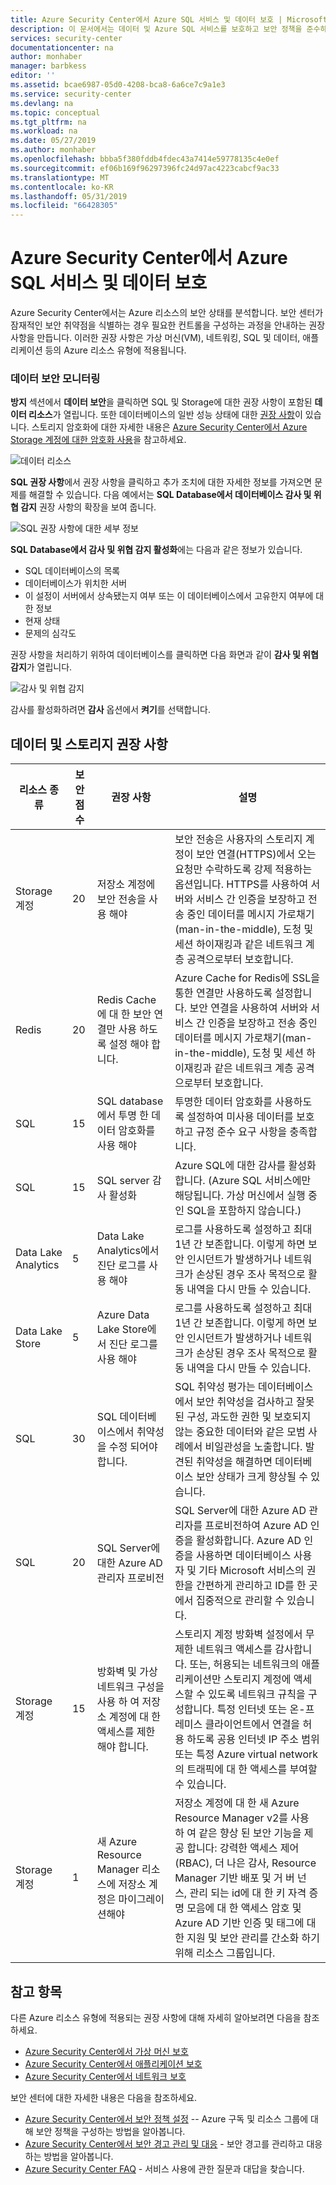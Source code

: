```yaml
---
title: Azure Security Center에서 Azure SQL 서비스 및 데이터 보호 | Microsoft Docs
description: 이 문서에서는 데이터 및 Azure SQL 서비스를 보호하고 보안 정책을 준수하는 데 도움이 되는 Azure Security Center의 권장 사항에 대해 설명합니다.
services: security-center
documentationcenter: na
author: monhaber
manager: barbkess
editor: ''
ms.assetid: bcae6987-05d0-4208-bca8-6a6ce7c9a1e3
ms.service: security-center
ms.devlang: na
ms.topic: conceptual
ms.tgt_pltfrm: na
ms.workload: na
ms.date: 05/27/2019
ms.author: monhaber
ms.openlocfilehash: bbba5f380fddb4fdec43a7414e59778135c4e0ef
ms.sourcegitcommit: ef06b169f96297396fc24d97ac4223cabcf9ac33
ms.translationtype: MT
ms.contentlocale: ko-KR
ms.lasthandoff: 05/31/2019
ms.locfileid: "66428305"
---
```

# <a name="protecting-azure-sql-service-and-data-in-azure-security-center"></a>Azure Security Center에서 Azure SQL 서비스 및 데이터 보호
Azure Security Center에서는 Azure 리소스의 보안 상태를 분석합니다. 보안 센터가 잠재적인 보안 취약점을 식별하는 경우 필요한 컨트롤을 구성하는 과정을 안내하는 권장 사항을 만듭니다.  이러한 권장 사항은 가상 머신(VM), 네트워킹, SQL 및 데이터, 애플리케이션 등의 Azure 리소스 유형에 적용됩니다.


### <a name="monitor-data-security"></a>데이터 보안 모니터링

**방지** 섹션에서 **데이터 보안**을 클릭하면 SQL 및 Storage에 대한 권장 사항이 포함된 **데이터 리소스**가 열립니다. 또한 데이터베이스의 일반 성능 상태에 대한 [권장 사항](security-center-sql-service-recommendations.md)이 있습니다. 스토리지 암호화에 대한 자세한 내용은 [Azure Security Center에서 Azure Storage 계정에 대한 암호화 사용](security-center-enable-encryption-for-storage-account.md)을 참고하세요.

![데이터 리소스](./media/security-center-monitoring/security-center-monitoring-fig13-newUI-2017.png)

**SQL 권장 사항**에서 권장 사항을 클릭하고 추가 조치에 대한 자세한 정보를 가져오면 문제를 해결할 수 있습니다. 다음 예에서는 **SQL Database에서 데이터베이스 감사 및 위협 감지** 권장 사항의 확장을 보여 줍니다.

![SQL 권장 사항에 대한 세부 정보](./media/security-center-monitoring/security-center-monitoring-fig14-ga-new.png)

**SQL Database에서 감사 및 위협 감지 활성화**에는 다음과 같은 정보가 있습니다.

* SQL 데이터베이스의 목록
* 데이터베이스가 위치한 서버
* 이 설정이 서버에서 상속됐는지 여부 또는 이 데이터베이스에서 고유한지 여부에 대한 정보
* 현재 상태
* 문제의 심각도

권장 사항을 처리하기 위하여 데이터베이스를 클릭하면 다음 화면과 같이 **감사 및 위협 감지**가 열립니다.

![감사 및 위협 감지](./media/security-center-monitoring/security-center-monitoring-fig15-ga.png)

감사를 활성화하려면 **감사** 옵션에서 **켜기**를 선택합니다.

## <a name="data-and-storage-recommendations"></a>데이터 및 스토리지 권장 사항

|리소스 종류|보안 점수|권장 사항|설명|
|----|----|----|----|
|Storage 계정|20|저장소 계정에 보안 전송을 사용 해야|보안 전송은 사용자의 스토리지 계정이 보안 연결(HTTPS)에서 오는 요청만 수락하도록 강제 적용하는 옵션입니다. HTTPS를 사용하여 서버와 서비스 간 인증을 보장하고 전송 중인 데이터를 메시지 가로채기(man-in-the-middle), 도청 및 세션 하이재킹과 같은 네트워크 계층 공격으로부터 보호합니다.|
|Redis|20|Redis Cache에 대 한 보안 연결만 사용 하도록 설정 해야 합니다.|Azure Cache for Redis에 SSL을 통한 연결만 사용하도록 설정합니다. 보안 연결을 사용하여 서버와 서비스 간 인증을 보장하고 전송 중인 데이터를 메시지 가로채기(man-in-the-middle), 도청 및 세션 하이재킹과 같은 네트워크 계층 공격으로부터 보호합니다.|
|SQL|15|SQL database에서 투명 한 데이터 암호화를 사용 해야|투명한 데이터 암호화를 사용하도록 설정하여 미사용 데이터를 보호하고 규정 준수 요구 사항을 충족합니다.|
|SQL|15|SQL server 감사 활성화|Azure SQL에 대한 감사를 활성화합니다. (Azure SQL 서비스에만 해당됩니다. 가상 머신에서 실행 중인 SQL을 포함하지 않습니다.)|
|Data Lake Analytics|5|Data Lake Analytics에서 진단 로그를 사용 해야|로그를 사용하도록 설정하고 최대 1년 간 보존합니다. 이렇게 하면 보안 인시던트가 발생하거나 네트워크가 손상된 경우 조사 목적으로 활동 내역을 다시 만들 수 있습니다. |
|Data Lake Store|5|Azure Data Lake Store에서 진단 로그를 사용 해야|로그를 사용하도록 설정하고 최대 1년 간 보존합니다. 이렇게 하면 보안 인시던트가 발생하거나 네트워크가 손상된 경우 조사 목적으로 활동 내역을 다시 만들 수 있습니다. |
|SQL|30|SQL 데이터베이스에서 취약성을 수정 되어야 합니다.|SQL 취약성 평가는 데이터베이스에서 보안 취약성을 검사하고 잘못된 구성, 과도한 권한 및 보호되지 않는 중요한 데이터와 같은 모범 사례에서 비일관성을 노출합니다. 발견된 취약성을 해결하면 데이터베이스 보안 상태가 크게 향상될 수 있습니다.|
|SQL|20|SQL Server에 대한 Azure AD 관리자 프로비전|SQL Server에 대한 Azure AD 관리자를 프로비전하여 Azure AD 인증을 활성화합니다. Azure AD 인증을 사용하면 데이터베이스 사용자 및 기타 Microsoft 서비스의 권한을 간편하게 관리하고 ID를 한 곳에서 집중적으로 관리할 수 있습니다.|
|Storage 계정|15|방화벽 및 가상 네트워크 구성을 사용 하 여 저장소 계정에 대 한 액세스를 제한 해야 합니다.|스토리지 계정 방화벽 설정에서 무제한 네트워크 액세스를 감사합니다. 또는, 허용되는 네트워크의 애플리케이션만 스토리지 계정에 액세스할 수 있도록 네트워크 규칙을 구성합니다. 특정 인터넷 또는 온-프레미스 클라이언트에서 연결을 허용 하도록 공용 인터넷 IP 주소 범위 또는 특정 Azure virtual network의 트래픽에 대 한 액세스를 부여할 수 있습니다.|
|Storage 계정|1|새 Azure Resource Manager 리소스에 저장소 계정은 마이그레이션해야|저장소 계정에 대 한 새 Azure Resource Manager v2를 사용 하 여 같은 향상 된 보안 기능을 제공 합니다: 강력한 액세스 제어 (RBAC), 더 나은 감사, Resource Manager 기반 배포 및 거 버 넌 스, 관리 되는 id에 대 한 키 자격 증명 모음에 대 한 액세스 암호 및 Azure AD 기반 인증 및 태그에 대 한 지원 및 보안 관리를 간소화 하기 위해 리소스 그룹입니다.|

## <a name="see-also"></a>참고 항목
다른 Azure 리소스 유형에 적용되는 권장 사항에 대해 자세히 알아보려면 다음을 참조하세요.

* [Azure Security Center에서 가상 머신 보호](security-center-virtual-machine-recommendations.md)
* [Azure Security Center에서 애플리케이션 보호](security-center-application-recommendations.md)
* [Azure Security Center에서 네트워크 보호](security-center-network-recommendations.md)

보안 센터에 대한 자세한 내용은 다음을 참조하세요.

* [Azure Security Center에서 보안 정책 설정](tutorial-security-policy.md) -- Azure 구독 및 리소스 그룹에 대해 보안 정책을 구성하는 방법을 알아봅니다.
* [Azure Security Center에서 보안 경고 관리 및 대응](security-center-managing-and-responding-alerts.md) - 보안 경고를 관리하고 대응하는 방법을 알아봅니다.
* [Azure Security Center FAQ](security-center-faq.md) - 서비스 사용에 관한 질문과 대답을 찾습니다.
